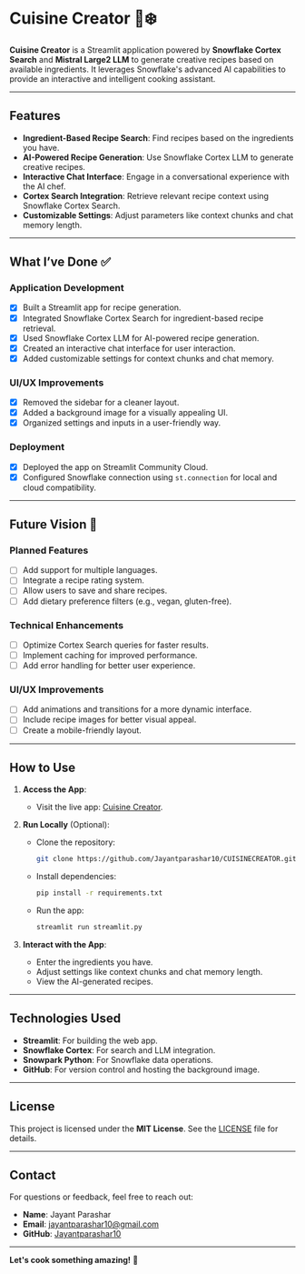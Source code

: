 # Cuisine Creator 🍴❄️

**Cuisine Creator** is a Streamlit application powered by **Snowflake Cortex Search** and **Mistral Large2 LLM** to generate creative recipes based on available ingredients. It leverages Snowflake's advanced AI capabilities to provide an interactive and intelligent cooking assistant.

---

## Features
- **Ingredient-Based Recipe Search**: Find recipes based on the ingredients you have.
- **AI-Powered Recipe Generation**: Use Snowflake Cortex LLM to generate creative recipes.
- **Interactive Chat Interface**: Engage in a conversational experience with the AI chef.
- **Cortex Search Integration**: Retrieve relevant recipe context using Snowflake Cortex Search.
- **Customizable Settings**: Adjust parameters like context chunks and chat memory length.

---

## What I’ve Done ✅

### Application Development
- [x] Built a Streamlit app for recipe generation.
- [x] Integrated Snowflake Cortex Search for ingredient-based recipe retrieval.
- [x] Used Snowflake Cortex LLM for AI-powered recipe generation.
- [x] Created an interactive chat interface for user interaction.
- [x] Added customizable settings for context chunks and chat memory.

### UI/UX Improvements
- [x] Removed the sidebar for a cleaner layout.
- [x] Added a background image for a visually appealing UI.
- [x] Organized settings and inputs in a user-friendly way.

### Deployment
- [x] Deployed the app on Streamlit Community Cloud.
- [x] Configured Snowflake connection using `st.connection` for local and cloud compatibility.

---

## Future Vision 🚀

### Planned Features
- [ ] Add support for multiple languages.
- [ ] Integrate a recipe rating system.
- [ ] Allow users to save and share recipes.
- [ ] Add dietary preference filters (e.g., vegan, gluten-free).

### Technical Enhancements
- [ ] Optimize Cortex Search queries for faster results.
- [ ] Implement caching for improved performance.
- [ ] Add error handling for better user experience.

### UI/UX Improvements
- [ ] Add animations and transitions for a more dynamic interface.
- [ ] Include recipe images for better visual appeal.
- [ ] Create a mobile-friendly layout.

---

## How to Use

1. **Access the App**:
   - Visit the live app: [Cuisine Creator](https://cuisinecreator-swxucrgd7sgflf3k29d3gn.streamlit.app/).

2. **Run Locally** (Optional):
   - Clone the repository:
     ```bash
     git clone https://github.com/Jayantparashar10/CUISINECREATOR.git
     ```
   - Install dependencies:
     ```bash
     pip install -r requirements.txt
     ```
   - Run the app:
     ```bash
     streamlit run streamlit.py
     ```

3. **Interact with the App**:
   - Enter the ingredients you have.
   - Adjust settings like context chunks and chat memory length.
   - View the AI-generated recipes.

---

## Technologies Used
- **Streamlit**: For building the web app.
- **Snowflake Cortex**: For search and LLM integration.
- **Snowpark Python**: For Snowflake data operations.
- **GitHub**: For version control and hosting the background image.

---

## License
This project is licensed under the **MIT License**. See the [LICENSE](LICENSE) file for details.

---

## Contact
For questions or feedback, feel free to reach out:
- **Name**: Jayant Parashar
- **Email**: jayantparashar10@gmail.com
- **GitHub**: [Jayantparashar10](https://github.com/Jayantparashar10)

---

**Let's cook something amazing!** 🍳
